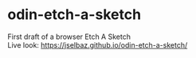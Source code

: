 # odin-etch-a-sketch
First draft of a browser Etch A Sketch  
Live look: https://jselbaz.github.io/odin-etch-a-sketch/
